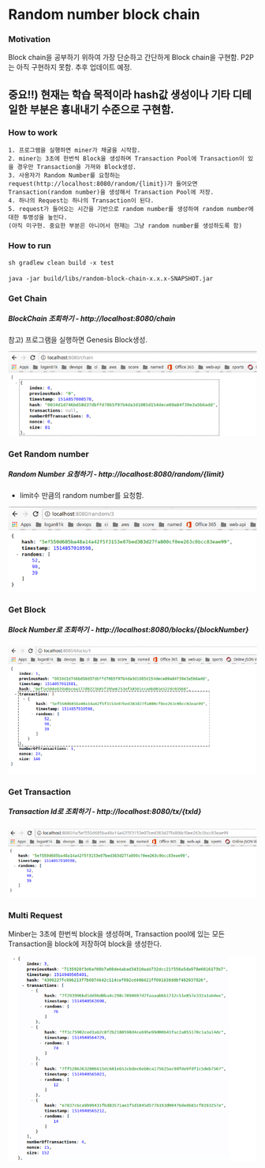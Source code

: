 # Random number block chain


### Motivation

Block chain을 공부하기 위하여 가장 단순하고 간단하게 Block chain을 구현함.
P2P는 아직 구현하지 못함. 추후 업데이트 예정.

## 중요!!) 현재는 학습 목적이라 hash값 생성이나 기타 디테일한 부분은 흉내내기 수준으로 구현함.   


### How to work

```
1. 프로그램을 실행하면 miner가 채굴을 시작함. 
2. miner는 3초에 한번씩 Block을 생성하며 Transaction Pool에 Transaction이 있을 경우만 Transaction을 가져와 Block생성.
3. 사용자가 Random Number를 요청하는 request(http://localhost:8080/random/{limit})가 들어오면 Transaction(random number)을 생성해서 Transaction Pool에 저장.
4. 하나의 Request는 하나의 Transaction이 된다.
5. request가 들어오는 시간을 기반으로 random number를 생성하여 random number에 대한 투명성을 높인다.
(아직 미구현. 중요한 부분은 아니어서 현재는 그냥 random number를 생성하도록 함)
```

### How to run

```
sh gradlew clean build -x test

java -jar build/libs/random-block-chain-x.x.x-SNAPSHOT.jar
```

### Get Chain 
##### BlockChain 조회하기 - http://localhost:8080/chain

참고) 프로그램을 실행하면 Genesis Block생성.

![alt tag](./doc/GenesisBlock.png)

### Get Random number
##### Random Number 요청하기 - http://localhost:8080/random/{limit}

- limit수 만큼의 random number를 요청함.

![alt tag](./doc/GetBlockChain.png)

 
### Get Block 
##### Block Number로 조회하기 - http://localhost:8080/blocks/{blockNumber} 

![alt tag](./doc/GetBlocks.png)


### Get Transaction 
##### Transaction Id로 조회하기 - http://localhost:8080/tx/{txId}

![alt tag](./doc/GetTransactions.png)


### Multi Request 

Minber는 3초에 한번씩 block을 생성하며, Transaction pool에 있는 모든 Transaction을 block에 저장하여 block을 생성한다. 

![alt tag](./doc/MultiRequest.png)
